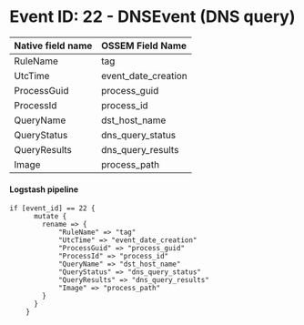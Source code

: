 # Event ID: 22 - DNSEvent (DNS query)

|Native field name            |OSSEM Field Name                   |
|:----------------------------|:----------------------------------|
| RuleName                    | tag                               |
| UtcTime                     | event_date_creation               |
| ProcessGuid                 | process_guid                      |
| ProcessId                   | process_id                        |
| QueryName                   | dst_host_name                     |
| QueryStatus                 | dns_query_status                  |
| QueryResults                | dns_query_results                 |
| Image                       | process_path                      |


#### Logstash pipeline

```
if [event_id] == 22 {
      mutate {
        rename => {
            "RuleName" => "tag"
            "UtcTime" => "event_date_creation"
            "ProcessGuid" => "process_guid"
            "ProcessId" => "process_id"
            "QueryName" => "dst_host_name"
            "QueryStatus" => "dns_query_status"
            "QueryResults" => "dns_query_results"
            "Image" => "process_path"
        }
      }
    }
```